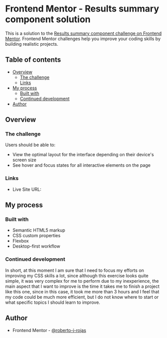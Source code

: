 # Frontend Mentor - Results summary component solution

This is a solution to the [Results summary component challenge on Frontend Mentor](https://www.frontendmentor.io/challenges/results-summary-component-CE_K6s0maV). Frontend Mentor challenges help you improve your coding skills by building realistic projects. 

## Table of contents

- [Overview](#overview)
  - [The challenge](#the-challenge)
  - [Links](#links)
- [My process](#my-process)
  - [Built with](#built-with)
  - [Continued development](#continued-development)
- [Author](#author)


## Overview

### The challenge

Users should be able to:

- View the optimal layout for the interface depending on their device's screen size
- See hover and focus states for all interactive elements on the page


### Links

- Live Site URL: [](https://results-summary-by-rj.netlify.app/)




## My process

### Built with

- Semantic HTML5 markup
- CSS custom properties
- Flexbox
- Desktop-first workflow


### Continued development

In short, at this moment I am sure that I need to focus my efforts on improving my CSS skills a lot, since although this exercise looks quite simple, it was very complex for me to perform due to my inexperience, the main aspect that I want to improve is the time it takes me to finish a project like this one, since in this case, it took me more than 3 hours and I feel that my code could be much more efficient, but I do not know where to start or what specific topics I should learn to improve.


## Author

- Frontend Mentor - [@roberto-j-rojas](https://www.frontendmentor.io/profile/roberto-j-rojas)


